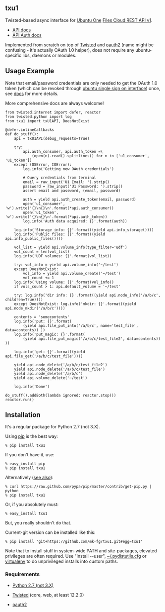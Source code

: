 txu1
----------------------------------------

Twisted-based async interface for [Ubuntu One](https://one.ubuntu.com) [Files
Cloud REST API v1](https://one.ubuntu.com/developer/files/store_files/cloud).

 * [API docs](https://one.ubuntu.com/developer/files/store_files/cloud)
 * [API Auth docs](https://one.ubuntu.com/developer/account_admin/auth/index)

Implemented from scratch on top of [Twisted](http://twistedmatrix.com/) and
[oauth2](https://pypi.python.org/pypi/oauth2/) (name might be confusing - it's
actually OAuth 1.0 helper), does not require any ubuntu-specific libs, daemons
or modules.



Usage Example
----------------------------------------

Note that email/password credentials are only needed to get the OAuth 1.0 token
(which can be revoked through [ubuntu single sign on
interface](https://login.ubuntu.com/+applications)) once, see
[docs](https://one.ubuntu.com/developer/account_admin/auth/otherplatforms) for
more details.

More comprehensive docs are always welcome!

	from twisted.internet import defer, reactor
	from twisted.python import log
	from txu1 import txU1API, DoesNotExist

	@defer.inlineCallbacks
	def do_stuff():
		api = txU1API(debug_requests=True)

		try:
			api.auth_consumer, api.auth_token =\
				(open(n).read().splitlines() for n in ['u1_consumer', 'u1_token'])
		except (OSError, IOError):
			log.info('Getting new OAuth credentials')

			# Query credentials from terminal
			email = raw_input('U1 Email: ').strip()
			password = raw_input('U1 Password: ').strip()
			assert email and password, (email, password)

			auth = yield api.auth_create_token(email, password)
			open('u1_consumer', 'w').write('{}\n{}\n'.format(*api.auth_consumer))
			open('u1_token', 'w').write('{}\n{}\n'.format(*api.auth_token))
			log.info('Auth data acquired: {}'.format(auth))

		log.info('Storage info: {}'.format((yield api.info_storage())))
		log.info('Public files: {}'.format((yield api.info_public_files())))

		vol_list = yield api.volume_info(type_filter='udf')
		vol_count = len(vol_list)
		log.info('UDF volumes: {}'.format(vol_list))

		try: vol_info = yield api.volume_info('~/test')
		except DoesNotExist:
			vol_info = yield api.volume_create('~/test')
			vol_count += 1
		log.info('Using volume: {}'.format(vol_info))
		if vols_count > 1: api.default_volume = '~/test'

		try: log.info('dir info: {}'.format((yield api.node_info('/a/b/c', children=True))))
		except DoesNotExist: log.info('mkdir: {}'.format((yield api.node_mkdir('/a/b/c'))))

		contents = 'somecontents'
		log.info('put: {}'.format(
			(yield api.file_put_into('/a/b/c', name='test_file', data=contents)) ))
		log.info('put_magic: {}'.format(
			(yield api.file_put_magic('/a/b/c/test_file2', data=contents)) ))

		log.info('get: {}'.format((yield api.file_get('/a/b/c/test_file'))))

		yield api.node_delete('/a/b/c/test_file2')
		yield api.node_delete('/a/b/c/test_file')
		yield api.node_delete('/a/b/c')
		yield api.volume_delete('~/test')

		log.info('Done')

	do_stuff().addBoth(lambda ignored: reactor.stop())
	reactor.run()



Installation
----------------------------------------

It's a regular package for Python 2.7 (not 3.X).

Using [pip](http://pip-installer.org/) is the best way:

	% pip install txu1

If you don't have it, use:

	% easy_install pip
	% pip install txu1

Alternatively ([see
also](http://www.pip-installer.org/en/latest/installing.html)):

	% curl https://raw.github.com/pypa/pip/master/contrib/get-pip.py | python
	% pip install txu1

Or, if you absolutely must:

	% easy_install txu1

But, you really shouldn't do that.

Current-git version can be installed like this:

	% pip install 'git+https://github.com/mk-fg/txu1.git#egg=txu1'

Note that to install stuff in system-wide PATH and site-packages, elevated
privileges are often required.
Use "install --user",
[~/.pydistutils.cfg](http://docs.python.org/install/index.html#distutils-configuration-files)
or [virtualenv](http://pypi.python.org/pypi/virtualenv) to do unprivileged
installs into custom paths.


### Requirements

* [Python 2.7 (not 3.X)](http://python.org)

* [Twisted](http://twistedmatrix.com) (core, web, at least 12.2.0)

* [oauth2](https://pypi.python.org/pypi/oauth2/)
